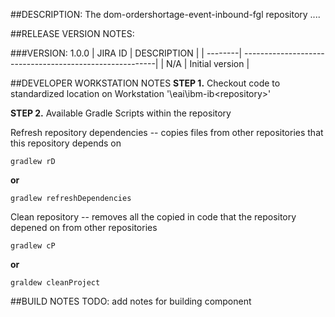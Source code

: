 ##DESCRIPTION:
The dom-ordershortage-event-inbound-fgl repository ....

##RELEASE VERSION NOTES:

###VERSION: 1.0.0
| JIRA ID | 			    DESCRIPTION 		    |
| --------| --------------------------------------------------------|
| N/A     | Initial version                                         |


##DEVELOPER WORKSTATION NOTES
**STEP 1.** Checkout code to standardized location on Workstation '<userhomedir>\eai\ibm-ib\<repository>'

**STEP 2.** Available Gradle Scripts within the repository

Refresh repository dependencies -- copies files from other repositories that this repository depends on

    gradlew rD

**or** 

    gradlew refreshDependencies

Clean repository -- removes all the copied in code that the repository depened on from other repositories

    gradlew cP

**or**

    graldew cleanProject




##BUILD NOTES
TODO: add notes for building component
